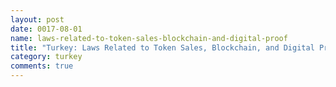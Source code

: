```yaml
---
layout: post
date: 0017-08-01
name: laws-related-to-token-sales-blockchain-and-digital-proof
title: "Turkey: Laws Related to Token Sales, Blockchain, and Digital Proof"
category: turkey
comments: true
---
```


